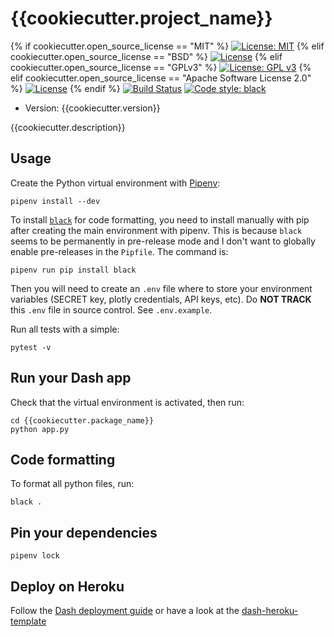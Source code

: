 # {{cookiecutter.project_name}}

{% if cookiecutter.open_source_license == "MIT" %} [![License: MIT](https://img.shields.io/badge/License-MIT-yellow.svg)](https://opensource.org/licenses/MIT) {% elif cookiecutter.open_source_license == "BSD" %} [![License](https://img.shields.io/badge/License-BSD%203--Clause-blue.svg)](https://opensource.org/licenses/BSD-3-Clause) {% elif cookiecutter.open_source_license == "GPLv3" %} [![License: GPL v3](https://img.shields.io/badge/License-GPL%20v3-blue.svg)](http://www.gnu.org/licenses/gpl-3.0) {% elif cookiecutter.open_source_license == "Apache Software License 2.0" %} [![License](https://img.shields.io/badge/License-Apache%202.0-blue.svg)](https://opensource.org/licenses/Apache-2.0) {% endif %} [![Build Status](https://travis-ci.org/{{cookiecutter.github_username}}/{{cookiecutter.repo_name}}.svg?branch=master)](https://travis-ci.org/{{cookiecutter.github_username}}/{{cookiecutter.repo_name}}) [![Code style: black](https://img.shields.io/badge/code%20style-black-000000.svg)](https://github.com/ambv/black)

* Version: {{cookiecutter.version}}

{{cookiecutter.description}}

## Usage

Create the Python virtual environment with [Pipenv](https://pipenv.readthedocs.io/en/latest/):

```shell
pipenv install --dev
```

To install [`black`](https://github.com/ambv/black) for code formatting, you need to install manually with pip after creating the main environment with pipenv. This is because `black` seems to be permanently in pre-release mode and I don't want to globally enable pre-releases in the `Pipfile`. The command is:

```shell
pipenv run pip install black
```

Then you will need to create an `.env` file where to store your environment variables (SECRET key, plotly credentials, API keys, etc). Do **NOT TRACK** this `.env` file in source control. See `.env.example`.

Run all tests with a simple:

```shell
pytest -v
```

## Run your Dash app

Check that the virtual environment is activated, then run:

```shell
cd {{cookiecutter.package_name}}
python app.py
```

## Code formatting

To format all python files, run:

```shell
black .
```

## Pin your dependencies

```shell
pipenv lock
```

## Deploy on Heroku

Follow the [Dash deployment guide](https://dash.plot.ly/deployment) or have a look at the [dash-heroku-template](https://github.com/plotly/dash-heroku-template)
